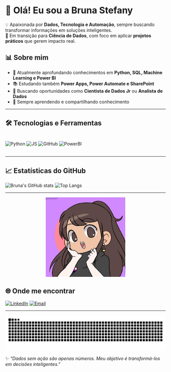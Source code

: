 # 👋 Olá! Eu sou a Bruna Stefany

💡 Apaixonada por **Dados, Tecnologia e Automação**, sempre buscando transformar informações em soluções inteligentes.  
🚀 Em transição para **Ciência de Dados**, com foco em aplicar **projetos práticos** que gerem impacto real.


## 📊 Sobre mim
- 🎯 Atualmente aprofundando conhecimentos em **Python, SQL, Machine Learning e Power BI**  
- 📚 Estudando também **Power Apps, Power Automate e SharePoint**  
- 💼 Buscando oportunidades como **Cientista de Dados Jr** ou **Analista de Dados**  
- 🌱 Sempre aprendendo e compartilhando conhecimento
---
## 🛠️ Tecnologias e Ferramentas
<div style="display: inline_block"><br>
  <img align="center" alt="Python" height="40" width="40" src="https://cdn.jsdelivr.net/gh/devicons/devicon/icons/python/python-original.svg">
  <img align="center" alt="JS" height="40" width="40" src="https://cdn.jsdelivr.net/gh/devicons/devicon/icons/javascript/javascript-original.svg">
  <img align="center" alt="GitHub" height="40" width="40" src="https://cdn.jsdelivr.net/gh/devicons/devicon/icons/github/github-original.svg">
  <img align="center" alt="PowerBI" height="40" width="40" src="https://img.icons8.com/color/48/power-bi.png"/>
  <div style="display: inline_block"><br>
</div>
  
---

## 📈 Estatísticas do GitHub
![Bruna's GitHub stats](https://github-readme-stats.vercel.app/api?username=BrunaStefany&show_icons=true&theme=cobalt)
![Top Langs](https://github-readme-stats.vercel.app/api/top-langs/?username=BrunaStefany&layout=compact&theme=cobalt)

---
<div align="center">
  <img src="https://github.com/BrunaStefany/BrunaStefany/blob/main/download20250804190113.png?raw=true" width="250">
</div>


## 🌐 Onde me encontrar
[![LinkedIn](https://img.shields.io/badge/LinkedIn-0A66C2?style=for-the-badge&logo=linkedin&logoColor=white)](https://www.linkedin.com/in/bruna-brozzi/)
[![Email](https://img.shields.io/badge/Email-FF5722?style=for-the-badge&logo=gmail&logoColor=white)](mailto:brunastefany932@gmail.com)

---
<div aling=center>
<img src="https://raw.githubusercontent.com/BrunaStefany/BrunaStefany/output/snake.svg" alt="Snake animation" />
<div/>

✨ *"Dados sem ação são apenas números. Meu objetivo é transformá-los em decisões inteligentes."*
